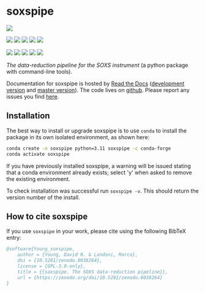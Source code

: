 # soxspipe



[![](https://zenodo.org/badge/DOI/10.5281/zenodo.8038264.svg)](https://zenodo.org/doi/10.5281/zenodo.8038264) 




<!-- INFO BADGES -->  

[![](https://img.shields.io/pypi/pyversions/soxspipe)](https://pypi.org/project/soxspipe/)
[![](https://img.shields.io/pypi/v/soxspipe)](https://pypi.org/project/soxspipe/)
[![](https://img.shields.io/conda/vn/conda-forge/soxspipe)](https://anaconda.org/conda-forge/soxspipe)
[![](https://static.pepy.tech/badge/soxspipe/month)](https://pepy.tech/project/soxspipe)
[![](https://img.shields.io/github/license/thespacedoctor/soxspipe)](https://github.com/thespacedoctor/soxspipe)

<!-- STATUS BADGES -->  

[![](https://soxs-eso-data.org/ci/buildStatus/icon?job=soxspipe%2Fmaster&subject=build%20master)](https://soxs-eso-data.org/ci/blue/organizations/jenkins/soxspipe/activity?branch=master)
[![](https://soxs-eso-data.org/ci/buildStatus/icon?job=soxspipe%2Fdevelop&subject=build%20dev)](https://soxs-eso-data.org/ci/blue/organizations/jenkins/soxspipe/activity?branch=develop)
[![](https://cdn.jsdelivr.net/gh/thespacedoctor/soxspipe@master/coverage.svg)](https://raw.githack.com/thespacedoctor/soxspipe/master/htmlcov/index.html)
[![](https://readthedocs.org/projects/soxspipe/badge/?version=master)](https://soxspipe.readthedocs.io/en/master/)
[![](https://img.shields.io/github/issues/thespacedoctor/soxspipe/type:%20bug?label=bug%20issues)](https://github.com/thespacedoctor/soxspipe/issues?q=is%3Aissue+is%3Aopen+label%3A%22type%3A+bug%22+)

*The data-reduction pipeline for the SOXS instrument* (a python package with command-line tools).

Documentation for soxspipe is hosted by [Read the Docs](https://soxspipe.readthedocs.io/en/master/) ([development version](https://soxspipe.readthedocs.io/en/develop/) and [master version](https://soxspipe.readthedocs.io/en/master/)). The code lives on [github](https://github.com/thespacedoctor/soxspipe). Please report any issues you find [here](https://github.com/thespacedoctor/soxspipe/issues).

## Installation

The best way to install or upgrade soxspipe is to use `conda` to install the package in its own isolated environment, as shown here:

``` bash
conda create -n soxspipe python=3.11 soxspipe -c conda-forge
conda activate soxspipe
```

If you have previously installed soxspipe, a warning will be issued stating that a conda environment already exists; select 'y' when asked to remove the existing environment.

To check installation was successful run `soxspipe -v`. This should return the version number of the install.

## How to cite soxspipe

If you use `soxspipe` in your work, please cite using the following BibTeX entry: 

```bibtex
@software{Young_soxspipe,
    author = {Young, David R. & Landoni, Marco},
    doi = {10.5281/zenodo.8038264},
    license = {GPL-3.0-only},
    title = {{soxspipe. The SOXS data-reduction pipeline}},
    url = {https://zenodo.org/doi/10.5281/zenodo.8038264}
}
```

